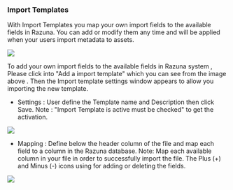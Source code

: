 ### Import Templates

With Import Templates you map your own import fields to the available fields in Razuna. You can add or modify them any time and will be applied when your users import metadata to assets.


![](http://demo.padma.razuna.org/index.cfm?fa=c.serve_file&type=img&file_id=6796FCB393F146D8A08A0ADA22D8EB60&v=o)

To add your own import fields to the available fields in Razuna system , Please click into "Add a import template" which you can see from the image above . Then the Import template settings window appears to allow you importing the new template.

- Settings : User define the Template name and Description then click Save. Note : "Import Template is active must be checked" to get the activation.

![](http://demo.padma.razuna.org/index.cfm?fa=c.serve_file&type=img&file_id=640CE65AB63A4F5D9799B2CC697CFE44&v=o)

- Mapping : Define below the header column of the file and map each field to a column in the Razuna database. Note: Map each available column in your file in order to successfully import the file. The Plus (+) and Minus (-) icons using for adding or deleting the fields.

![](http://demo.padma.razuna.org/index.cfm?fa=c.serve_file&type=img&file_id=7A815CDD1FBC45E98E73689558292DF2&v=o)